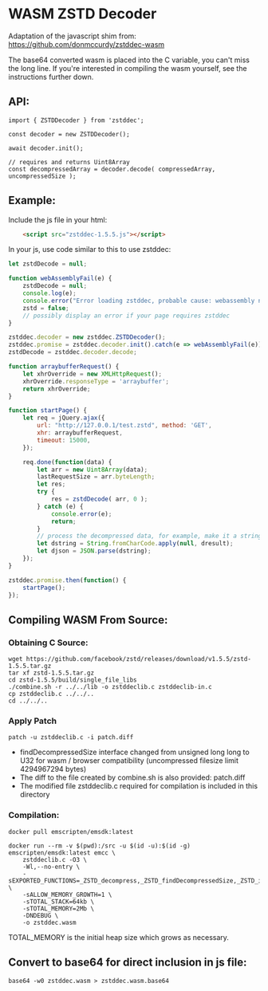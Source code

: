 # WASM ZSTD Decoder

Adaptation of the javascript shim from: https://github.com/donmccurdy/zstddec-wasm

The base64 converted wasm is placed into the C variable, you can't miss the long line.
If you're interested in compiling the wasm yourself, see the instructions further down.

## API:
```
import { ZSTDDecoder } from 'zstddec';

const decoder = new ZSTDDecoder();

await decoder.init();

// requires and returns Uint8Array
const decompressedArray = decoder.decode( compressedArray, uncompressedSize );
```

## Example:

Include the js file in your html:
```html
    <script src="zstddec-1.5.5.js"></script>
```

In your js, use code similar to this to use zstddec:
```js
let zstdDecode = null;

function webAssemblyFail(e) {
    zstdDecode = null;
    console.log(e);
    console.error("Error loading zstddec, probable cause: webassembly not present or not working");
    zstd = false;
    // possibly display an error if your page requires zstddec
}

zstddec.decoder = new zstddec.ZSTDDecoder();
zstddec.promise = zstddec.decoder.init().catch(e => webAssemblyFail(e));
zstdDecode = zstddec.decoder.decode;

function arraybufferRequest() {
    let xhrOverride = new XMLHttpRequest();
    xhrOverride.responseType = 'arraybuffer';
    return xhrOverride;
}

function startPage() {
    let req = jQuery.ajax({
        url: "http://127.0.0.1/test.zstd", method: 'GET',
        xhr: arraybufferRequest,
        timeout: 15000,
    });

    req.done(function(data) {
        let arr = new Uint8Array(data);
        lastRequestSize = arr.byteLength;
        let res;
        try {
            res = zstdDecode( arr, 0 );
        } catch (e) {
            console.error(e);
            return;
        }
        // process the decompressed data, for example, make it a string and parse as json:
        let dstring = String.fromCharCode.apply(null, dresult);
        let djson = JSON.parse(dstring);
    });
}

zstddec.promise.then(function() {
    startPage();
});
```

## Compiling WASM From Source:

### Obtaining C Source:
```
wget https://github.com/facebook/zstd/releases/download/v1.5.5/zstd-1.5.5.tar.gz
tar xf zstd-1.5.5.tar.gz
cd zstd-1.5.5/build/single_file_libs
./combine.sh -r ../../lib -o zstddeclib.c zstddeclib-in.c
cp zstddeclib.c ../../..
cd ../../..
```

### Apply Patch

```
patch -u zstddeclib.c -i patch.diff
```
* findDecompressedSize interface changed from unsigned long long to U32 for wasm / browser compatibility (uncompressed filesize limit 4294967294 bytes)
* The diff to the file created by combine.sh is also provided: patch.diff
* The modified file zstddeclib.c required for compilation is included in this directory

### Compilation:
```
docker pull emscripten/emsdk:latest

docker run --rm -v $(pwd):/src -u $(id -u):$(id -g) emscripten/emsdk:latest emcc \
    zstddeclib.c -O3 \
    -Wl,--no-entry \
    -sEXPORTED_FUNCTIONS=_ZSTD_decompress,_ZSTD_findDecompressedSize,_ZSTD_isError,_malloc,_free \
    -sALLOW_MEMORY_GROWTH=1 \
    -sTOTAL_STACK=64kb \
    -sTOTAL_MEMORY=2Mb \
    -DNDEBUG \
    -o zstddec.wasm
```
TOTAL_MEMORY is the initial heap size which grows as necessary.

## Convert to base64 for direct inclusion in js file:
```
base64 -w0 zstddec.wasm > zstddec.wasm.base64
```